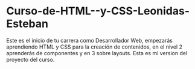 # Curso-de-HTML--y-CSS-Leonidas-Esteban
Este es el inicio de tu carrera como Desarrollador Web, empezarás aprendiendo HTML y CSS para la creación de contenidos, en el nivel 2 aprenderás de componentes y en 3 sobre layouts.
Esta es mi version del proyecto del curso.
